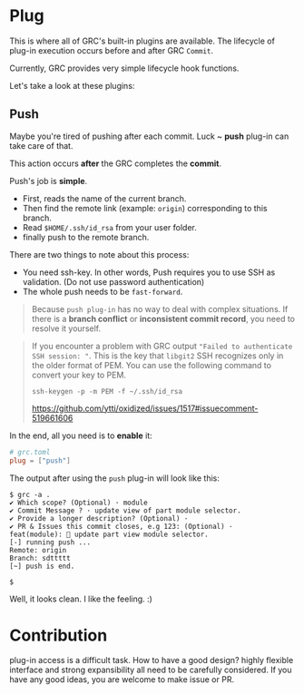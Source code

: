# Plug

This is where all of GRC's built-in plugins are available.
The lifecycle of plug-in execution occurs before and after GRC `Commit`.

Currently, GRC provides very simple lifecycle hook functions.

Let's take a look at these plugins:

## Push

Maybe you're tired of pushing after each commit. Luck ~ **push** plug-in can take care of that.

This action occurs **after** the GRC completes the **commit**.

Push's job is **simple**.

- First, reads the name of the current branch.
- Then find the remote link (example: `origin`) corresponding to this branch.
- Read `$HOME/.ssh/id_rsa` from your user folder.
- finally push to the remote branch.

There are two things to note about this process:

- You need ssh-key. In other words, Push requires you to use SSH as validation. (Do not use password authentication)
- The whole push needs to be `fast-forward`.

> Because `push plug-in` has no way to deal with complex situations. If there is a **branch conflict** or **inconsistent commit record**, you need to resolve it yourself.


> If you encounter a problem with GRC output `"Failed to authenticate SSH session: "`. This is the key that `libgit2` SSH recognizes only in the older format of PEM. You can use the following command to convert your key to PEM.
>
> `ssh-keygen -p -m PEM -f ~/.ssh/id_rsa`
> 
> https://github.com/ytti/oxidized/issues/1517#issuecomment-519661606



In the end, all you need is to **enable** it:

```toml
# grc.toml
plug = ["push"]
```


The output after using the `push` plug-in will look like this:

```
$ grc -a .
✔ Which scope? (Optional) · module
✔ Commit Message ? · update view of part module selector.
✔ Provide a longer description? (Optional) ·
✔ PR & Issues this commit closes, e.g 123: (Optional) ·
feat(module): 🎉 update part view module selector.
[-] running push ...
Remote: origin
Branch: sdttttt
[~] push is end.

$
```

Well, it looks clean. I like the feeling. :)

# Contribution

plug-in access is a difficult task.
How to have a good design? highly flexible interface and strong expansibility all need to be carefully considered.
If you have any good ideas, you are welcome to make issue or PR.

